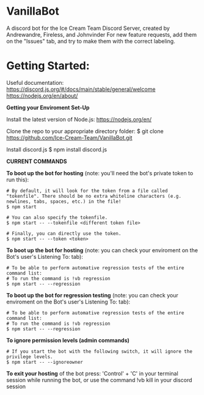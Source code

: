 # VanillaBot
A discord bot for the Ice Cream Team Discord Server, created by Andrewandre, Fireless, and Johnvinder
For new feature requests, add them on the "Issues" tab, and try to make them with the correct labeling.

# Getting Started:

Useful documentation:
https://discord.js.org/#/docs/main/stable/general/welcome
https://nodejs.org/en/about/


**Getting your Enviroment Set-Up**

Install the latest version of Node.js:
https://nodejs.org/en/

Clone the repo to your appropriate directory folder:
$ git clone https://github.com/Ice-Cream-Team/VanillaBot.git

Install discord.js
$ npm install discord.js


**CURRENT COMMANDS**

**To boot up the bot for hosting** (note: you'll need the bot's private token to run this):
```
# By default, it will look for the token from a file called "tokenfile". There should be no extra whiteline characters (e.g. newlines, tabs, spaces, etc.) in the file!
$ npm start 

# You can also specify the tokenfile.
$ npm start -- --tokenfile <different token file>

# Finally, you can directly use the token.
$ npm start -- --token <token>
```

**To boot up the bot for hosting** (note: you can check your enviroment on the Bot's user's Listening To: tab):
```
# To be able to perform automative regression tests of the entire command list:
# To run the command is !vb regression
$ npm start -- --regression
```

**To boot up the bot for regression testing** (note: you can check your enviroment on the Bot's user's Listening To: tab):
```
# To be able to perform automative regression tests of the entire command list:
# To run the command is !vb regression
$ npm start -- --regression
```

**To ignore permission levels (admin commands)**
```
# If you start the bot with the following switch, it will ignore the privilege levels.
$ npm start -- --ignoreowner
```



**To exit your hosting** of the bot press: 'Control' + 'C' in your terminal session while running the bot, or use the command !vb kill in your discord session
